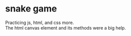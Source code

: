 # snake game
Practicing js, html, and css more. 
\
The html canvas element and its methods were a big help.